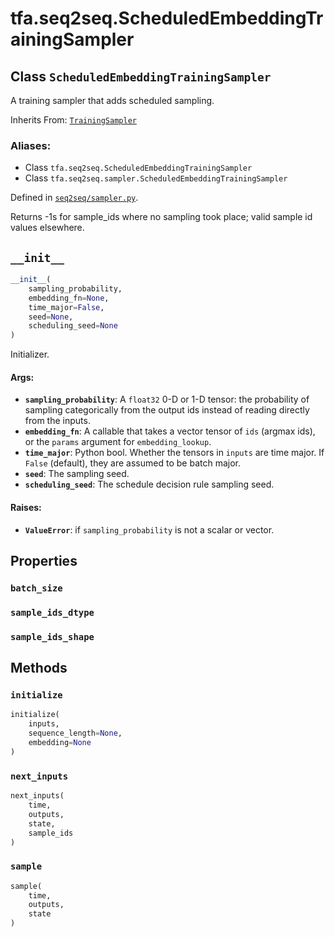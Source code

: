 <div itemscope itemtype="http://developers.google.com/ReferenceObject">
<meta itemprop="name" content="tfa.seq2seq.ScheduledEmbeddingTrainingSampler" />
<meta itemprop="path" content="Stable" />
<meta itemprop="property" content="batch_size"/>
<meta itemprop="property" content="sample_ids_dtype"/>
<meta itemprop="property" content="sample_ids_shape"/>
<meta itemprop="property" content="__init__"/>
<meta itemprop="property" content="initialize"/>
<meta itemprop="property" content="next_inputs"/>
<meta itemprop="property" content="sample"/>
</div>

# tfa.seq2seq.ScheduledEmbeddingTrainingSampler

## Class `ScheduledEmbeddingTrainingSampler`

A training sampler that adds scheduled sampling.

Inherits From: [`TrainingSampler`](../../tfa/seq2seq/TrainingSampler.md)

### Aliases:

* Class `tfa.seq2seq.ScheduledEmbeddingTrainingSampler`
* Class `tfa.seq2seq.sampler.ScheduledEmbeddingTrainingSampler`



Defined in [`seq2seq/sampler.py`](https://github.com/tensorflow/addons/tree/0.4-release/tensorflow_addons/seq2seq/sampler.py).

<!-- Placeholder for "Used in" -->

Returns -1s for sample_ids where no sampling took place; valid
sample id values elsewhere.

<h2 id="__init__"><code>__init__</code></h2>

``` python
__init__(
    sampling_probability,
    embedding_fn=None,
    time_major=False,
    seed=None,
    scheduling_seed=None
)
```

Initializer.


#### Args:


* <b>`sampling_probability`</b>: A `float32` 0-D or 1-D tensor: the probability
  of sampling categorically from the output ids instead of reading
  directly from the inputs.
* <b>`embedding_fn`</b>: A callable that takes a vector tensor of `ids`
  (argmax ids), or the `params` argument for `embedding_lookup`.
* <b>`time_major`</b>: Python bool. Whether the tensors in `inputs` are time
  major. If `False` (default), they are assumed to be batch major.
* <b>`seed`</b>: The sampling seed.
* <b>`scheduling_seed`</b>: The schedule decision rule sampling seed.


#### Raises:


* <b>`ValueError`</b>: if `sampling_probability` is not a scalar or vector.



## Properties

<h3 id="batch_size"><code>batch_size</code></h3>




<h3 id="sample_ids_dtype"><code>sample_ids_dtype</code></h3>




<h3 id="sample_ids_shape"><code>sample_ids_shape</code></h3>






## Methods

<h3 id="initialize"><code>initialize</code></h3>

``` python
initialize(
    inputs,
    sequence_length=None,
    embedding=None
)
```




<h3 id="next_inputs"><code>next_inputs</code></h3>

``` python
next_inputs(
    time,
    outputs,
    state,
    sample_ids
)
```




<h3 id="sample"><code>sample</code></h3>

``` python
sample(
    time,
    outputs,
    state
)
```






